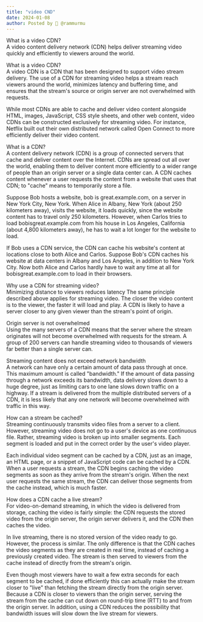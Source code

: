 ```yaml
---
title: "video CND"
date: 2024-01-08
author: Posted by 🙋 @rammurmu
---
```




What is a video CDN?<br>
A video content delivery network (CDN) helps deliver streaming video quickly and efficiently to viewers around the world.

What is a video CDN?<br>
A video CDN is a CDN that has been designed to support video stream delivery. The use of a CDN for streaming video helps a stream reach viewers around the world, minimizes latency and buffering time, and ensures that the stream's source or origin server are not overwhelmed with requests.

While most CDNs are able to cache and deliver video content alongside HTML, images, JavaScript, CSS style sheets, and other web content, video CDNs can be constructed exclusively for streaming video. For instance, Netflix built out their own distributed network called Open Connect to more efficiently deliver their video content.

What is a CDN?<br>
A content delivery network (CDN) is a group of connected servers that cache and deliver content over the Internet. CDNs are spread out all over the world, enabling them to deliver content more efficiently to a wider range of people than an origin server or a single data center can. A CDN caches content whenever a user requests the content from a website that uses that CDN; to "cache" means to temporarily store a file.

Suppose Bob hosts a website, bob is great.example.com, on a server in New York City, New York. When Alice in Albany, New York (about 250 kilometers away), visits the website, it loads quickly, since the website content has to travel only 250 kilometers. However, when Carlos tries to load bobisgreat.example.com from his house in Los Angeles, California (about 4,800 kilometers away), he has to wait a lot longer for the website to load.

If Bob uses a CDN service, the CDN can cache his website's content at locations close to both Alice and Carlos. Suppose Bob's CDN caches his website at data centers in Albany and Los Angeles, in addition to New York City. Now both Alice and Carlos hardly have to wait any time at all for bobisgreat.example.com to load in their browsers.

Why use a CDN for streaming video?<br>
Minimizing distance to viewers reduces latency
The same principle described above applies for streaming video. The closer the video content is to the viewer, the faster it will load and play. A CDN is likely to have a server closer to any given viewer than the stream's point of origin.

Origin server is not overwhelmed<br>
Using the many servers of a CDN means that the server where the stream originates will not become overwhelmed with requests for the stream. A group of 200 servers can handle streaming video to thousands of viewers far better than a single server can.

Streaming content does not exceed network bandwidth<br>
A network can have only a certain amount of data pass through at once. This maximum amount is called "bandwidth." If the amount of data passing through a network exceeds its bandwidth, data delivery slows down to a huge degree, just as limiting cars to one lane slows down traffic on a highway. If a stream is delivered from the multiple distributed servers of a CDN, it is less likely that any one network will become overwhelmed with traffic in this way.

How can a stream be cached?<br>
Streaming continuously transmits video files from a server to a client. However, streaming video does not go to a user's device as one continuous file. Rather, streaming video is broken up into smaller segments. Each segment is loaded and put in the correct order by the user's video player.

Each individual video segment can be cached by a CDN, just as an image, an HTML page, or a snippet of JavaScript code can be cached by a CDN. When a user requests a stream, the CDN begins caching the video segments as soon as they arrive from the stream's origin. When the next user requests the same stream, the CDN can deliver those segments from the cache instead, which is much faster.

How does a CDN cache a live stream?<br>
For video-on-demand streaming, in which the video is delivered from storage, caching the video is fairly simple: the CDN requests the stored video from the origin server, the origin server delivers it, and the CDN then caches the video.

In live streaming, there is no stored version of the video ready to go. However, the process is similar. The only difference is that the CDN caches the video segments as they are created in real time, instead of caching a previously created video. The stream is then served to viewers from the cache instead of directly from the stream's origin.

Even though most viewers have to wait a few extra seconds for each segment to be cached, if done efficiently this can actually make the stream closer to "live" than fetching the stream directly from the origin server. Because a CDN is closer to viewers than the origin server, serving the stream from the cache can cut down on round-trip time (RTT) to and from the origin server. In addition, using a CDN reduces the possibility that bandwidth issues will slow down the live stream for viewers.
